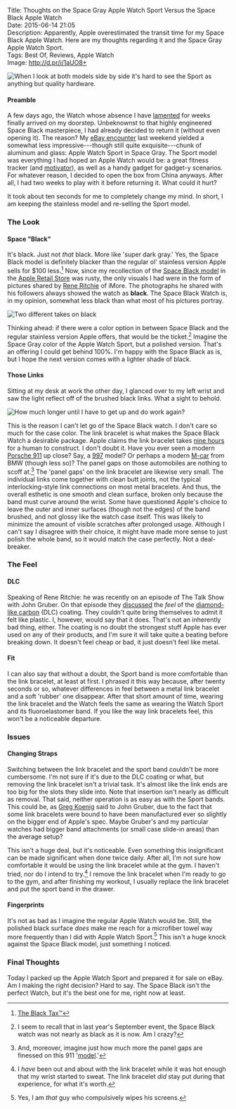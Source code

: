 Title: Thoughts on the Space Gray Apple Watch Sport Versus the Space Black Apple Watch  
Date: 2015-06-14 21:05  
Description: Apparently, Apple overestimated the transit time for my Space Black Apple Watch. Here are my thoughts regarding it and the Space Gray Apple Watch Sport.  
Tags: Best Of, Reviews, Apple Watch  
Image: http://d.pr/i/1aUO8+  

![When I look at both models side by side it's hard to see the Sport as anything but quality hardware.](http://d.pr/i/1aUO8+ "Both Watches")

#### Preamble

A few days ago, the Watch whose absence I have [lamented][1] for weeks finally arrived on my doorstep. Unbeknownst to that highly engineered Space Black masterpiece, I had already decided to return it (without even opening it). The reason? My [eBay encounter][2] last weekend yielded a somewhat less impressive---though still quite exquisite---chunk of aluminum and glass: Apple Watch Sport in Space Gray. The Sport model was everything I had hoped an Apple Watch would be: a great fitness tracker (and [motivator][3]), as well as a handy gadget for gadget-y scenarios. For whatever reason, I decided to open the box from China anyways. After all, I had two weeks to play with it before returning it. What could it hurt?

It took about ten seconds for me to completely change my mind. In short, I am keeping the stainless model and re-selling the Sport model.

### The Look

#### Space "Black"

It's black. Just not *that* black. More like 'super dark gray.' Yes, the Space Black model is definitely blacker than the regular ol' stainless version Apple sells for $100 less.[^1]  Now, since my recollection of the [Space Black model][4] in the [Apple Retail Store][5] was rusty, the only visuals I had were in the form of pictures shared by [Rene Ritchie][6] of iMore. The photographs he shared with his followers always showed the watch as **black**. The Space Black Watch is, in my opinion, somewhat less black than what most of his pictures portray. 

![Two different takes on black](http://d.pr/i/1eGgI+ "Sport and Watch")

Thinking ahead: if there were a color option in between Space Black and the regular stainless version Apple offers, that would be the ticket.[^2] Imagine the Space Gray color of the Apple Watch Sport, but a polished version. That's an offering I could get behind 100%. I'm happy with the Space Black as is, but I hope the next version comes with a lighter shade of black.

#### Those Links

Sitting at my desk at work the other day, I glanced over to my left wrist and saw the light reflect off of the brushed black links. What a sight to behold.

![How much longer until I have to get up and do work again?](http://d.pr/i/1kr4i+ "Links at work")

This is the reason I can't let go of the Space Black watch. I don't care so much for the case color. The link bracelet is what makes the Space Black Watch a desirable package. Apple claims the link bracelet takes [nine hours][7] for a human to construct. I don't doubt it. Have you ever seen a modern [Porsche 911][8] up close? Say, a [997][9] model? Or perhaps a modern [M-car][10] from BMW (though less so)? The panel gaps on those automobiles are nothing to scoff at.[^3] The 'panel gaps' on the link bracelet are likewise very small. The individual links come together with clean butt joints, not the typical interlocking-style link connections on most metal bracelets. And thus, the overall esthetic is one smooth and clean surface, broken only because the band must curve around the wrist. Some have questioned Apple's choice to leave the outer and inner surfaces (though not the edges) of the band brushed, and not glossy like the watch case itself. This was likely to minimize the amount of visible scratches after prolonged usage. Although I can't say I disagree with their choice, it might have made more sense to just polish the whole band, so it would match the case perfectly. Not a deal-breaker.

### The Feel

#### DLC

Speaking of Rene Ritchie: he was recently on an episode of The Talk Show with John Gruber. On that episode they [discussed][11] the *feel* of the [diamond-like carbon][12] (DLC) coating. They couldn't quite bring themselves to admit it felt like plastic. I, however, would say that it does. That's not an inherently bad thing, either. The coating is no doubt the strongest stuff Apple has ever used on any of their products, and I'm sure it will take quite a beating before breaking down. It doesn't feel cheap or bad, it just doesn't feel like metal.

#### Fit

I can also say that without a doubt, the Sport band is more comfortable than the link bracelet, at least at first. I phrased it this way because, after twenty seconds or so, whatever differences in feel between a metal link bracelet and a soft 'rubber' one disappear. After that short amount of time, wearing the link bracelet and the Watch feels the same as wearing the Watch Sport and its fluoroelastomer band. If you like the way link bracelets feel, this won't be a noticeable departure. 

### Issues

#### Changing Straps

Switching between the link bracelet and the sport band couldn't be more cumbersome. I'm not sure if it's due to the DLC coating or what, but removing the link bracelet isn't a trivial task. It's almost like the link ends are too big for the slots they slide into. Note that insertion isn't nearly as difficult as removal. That said, neither operation is as easy as with the Sport bands. This could be, as [Greg Koenig][13] said to John Gruber, due to the fact that some link bracelets were bound to have been manufactured ever so slightly on the bigger end of Apple's spec. Maybe Gruber's and my particular watches had bigger band attachments (or small case slide-in areas) than the average setup?

This isn't a huge deal, but it's noticeable. Even something this insignificant can be made significant when done twice daily. After all, I'm not sure how comfortable it would be using the link bracelet while at the gym. I haven't tried, nor do I intend to try.[^4] I remove the link bracelet when I'm ready to go to the gym, and after finishing my workout, I usually replace the link bracelet and put the sport band in the drawer.

#### Fingerprints

It's not as bad as I imagine the regular Apple Watch would be. Still, the polished black surface *does* make me reach for a microfiber towel way more frequently than I did with Apple Watch Sport.[^5] This isn't a huge knock against the Space Black model, just something I noticed.

### Final Thoughts

Today I packed up the Apple Watch Sport and prepared it for sale on eBay. Am I making the right decision? Hard to say. The Space Black isn't the perfect Watch, but it's the best one for me, right now at least.

[^1]: [The Black Tax™][a]
[^2]: I seem to recall that in last year's September event, the Space Black watch was not nearly as black as it is now. Am I crazy?
[^3]: And, moreover, imagine just how much more the panel gaps are finessed on this 911 '[model][b].'
[^4]: I *have* been out and about with the link bracelet while it was hot enough that my wrist started to sweat. The link bracelet *did* stay put during that experience, for what it's worth.
[^5]: Yes, I am *that* guy who compulsively wipes his screens.

[a]: http://thesmallwave.com/2008/02/26/apple-reduces-the-macbook-black-tax/ "Apple's 'Black Tax'"
[b]: http://autoweek.com/article/car-reviews/first-drive-porsche-911-reimagined-singer "Autoweek on the Singer 911"

[1]: /2015/5/1/my-first-week-without-an-apple-watch "My link to a snarky post by Neven Mrgan"
[2]: /2015/6/8/48-hours-with-the-apple-watch "My initial thoughts on the Apple Watch"
[3]: http://www.marco.org/2015/05/24/filling-the-green-circle "Marco Arment's post on Apple Watch and fitness"
[4]: /2015/3/10/apple-watch-sport-or-apple-watch-collection "My post discussing my Apple Watch choices"
[5]: /2015/4/10/my-apple-watch-try-on-session-and-that-keyboard#visiting-the-store "My post on first trying on the Apple Watch"
[6]: https://instagram.com/p/265eV7GM8z/?taken-by=reneritchie "Rene Ritchie's Instagram picture of the Space Black Apple Watch"
[7]: http://d.pr/i/1fOn4+ "Screenshot from Apple's page on how long it takes for people to make the link bracelet"
[8]: https://en.wikipedia.org/wiki/Porsche_911 "Wikipedia: Porsche 911"
[9]: https://en.wikipedia.org/wiki/Porsche_997 "Wikipedia: Porsche 997"
[10]: https://en.wikipedia.org/wiki/BMW_M5#E39_M5_.281998.E2.80.932003.29 "Wikipedia: BMW E39 M5"
[11]: https://overcast.fm/+BtuxdpSV4/2:12:45 "The Talk Show Ep. 121: ‘He Was Sort of Anti-Golf’, With Guest Rene Ritchie---the guys talking about how the case feels different from metal"
[12]: https://en.wikipedia.org/wiki/Diamond-like_carbon "Wikipedia: Diamond-like carbon"
[13]: https://twitter.com/gak_pdx "Greg Koenig on Twitter"